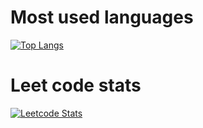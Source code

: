 # Most used languages
[![Top Langs](https://github-readme-stats.vercel.app/api/top-langs/?username=afontan&count_private=true&hide_title=true&langs_count=5&show_icons=true&theme=radical)](https://github.com/anuraghazra/github-readme-stats)

# Leet code stats
[![Leetcode Stats](https://leetcard.jacoblin.cool/afontan)](https://leetcode.com/afontan)
